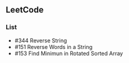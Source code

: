 ## LeetCode

### List

* \#344 Reverse String
* \#151 Reverse Words in a String
* \#153 Find Minimun in Rotated Sorted Array

